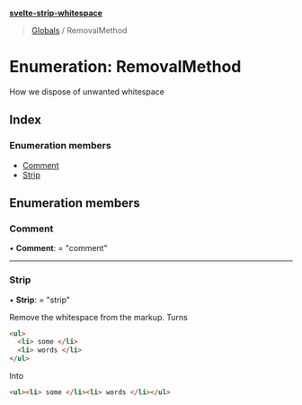 **[svelte-strip-whitespace](../README.md)**

> [Globals](../globals.md) / RemovalMethod

# Enumeration: RemovalMethod

How we dispose of unwanted whitespace

## Index

### Enumeration members

* [Comment](removalmethod.md#comment)
* [Strip](removalmethod.md#strip)

## Enumeration members

### Comment

•  **Comment**:  = "comment"

___

### Strip

•  **Strip**:  = "strip"

Remove the whitespace from the markup.
Turns
```html
<ul>
  <li> some </li>
  <li> words </li>
</ul>
```
Into
```html
<ul><li> some </li><li> words </li></ul>
```
